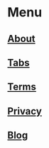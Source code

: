 # Menu
## [About](/about)
## [Tabs](/tabs)
## [Terms](/terms)
## [Privacy](/privacy)
## [Blog](/blog)
